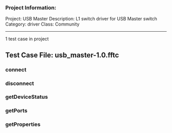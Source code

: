 ### Project Information:
Project: USB Master
Description: L1 switch driver for USB Master switch
Category: driver
Class: Community

 ----
1 test case in project
## Test Case File: usb_master-1.0.fftc
### connect
### disconnect
### getDeviceStatus
### getPorts
### getProperties